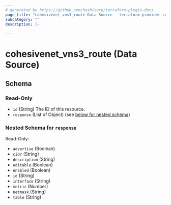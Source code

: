 ```yaml
---
# generated by https://github.com/hashicorp/terraform-plugin-docs
page_title: "cohesivenet_vns3_route Data Source - terraform-provider-cohesivenet"
subcategory: ""
description: |-
  
---
```


# cohesivenet_vns3_route (Data Source)





<!-- schema generated by tfplugindocs -->
## Schema

### Read-Only

- `id` (String) The ID of this resource.
- `response` (List of Object) (see [below for nested schema](#nestedatt--response))

<a id="nestedatt--response"></a>
### Nested Schema for `response`

Read-Only:

- `advertise` (Boolean)
- `cidr` (String)
- `description` (String)
- `editable` (Boolean)
- `enabled` (Boolean)
- `id` (String)
- `interface` (String)
- `metric` (Number)
- `netmask` (String)
- `table` (String)



